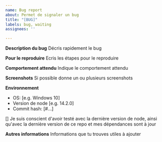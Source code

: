 ```yaml
---
name: Bug report
about: Permet de signaler un bug
title: "[BUG]"
labels: bug, waiting
assignees: ''

---
```


**Description du bug**
Décris rapidement le bug

**Pour le reproduire**
Ecris les étapes pour le reproduire

**Comportement attendu**
Indique le comportement attendu

**Screenshots**
Si possible donne un ou plusieurs screenshots

**Environnement**
 - OS: [e.g. Windows 10]
 - Version de node [e.g. 14.2.0]
- Commit hash: [#...]

[] Je suis conscient d'avoir testé avec la dernière version de node, ainsi qu'avec la dernière version de ce repo et mes dépendances sont à jour


**Autres informations**
Informations que tu trouves utiles à ajouter
